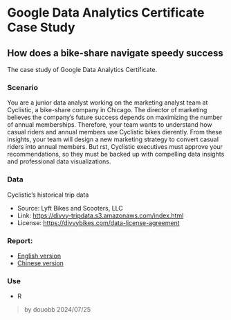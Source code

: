 # Google Data Analytics Certificate Case Study
## How does a bike-share navigate speedy success
The case study of Google Data Analytics Certificate.

### Scenario
You are a junior data analyst working on the marketing analyst team at Cyclistic, a bike-share company in Chicago. The director of marketing believes the company’s future success depends on maximizing the number of annual memberships. Therefore, your team wants to understand how casual riders and annual members use Cyclistic bikes dierently. From these insights, your team will design a new marketing strategy to convert casual riders into annual members. But rst, Cyclistic executives must approve your recommendations, so they must be backed up with compelling data insights and professional data visualizations.

### Data
Cyclistic’s historical trip data
* Source: Lyft Bikes and Scooters, LLC
* Link: https://divvy-tripdata.s3.amazonaws.com/index.html
* License: https://divvybikes.com/data-license-agreement

### Report:
* [English version](CaseStudy1-En.md)
* [Chinese version](CaseStudy1-Ch.md)

### Use
* R

> by douobb 2024/07/25